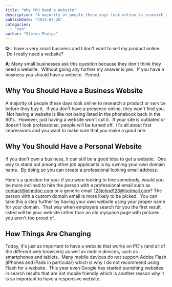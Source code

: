 ```yaml
---
title: "Why YOU Need a Website"
description: "A majority of people these days look online to research a product or service before they buy it.  If you don't have a presence online, they won't find you.  Not having a website is like not being listed in the phonebook back in the 90's.  However, just having a website won't cut it."
publishDate: "2015-03-26"
categories:
  - "seo"
author: "Stefen Phelps"
---
```


**Q**: I have a very small business and I don't want to sell my product online.  Do I really need a website?

**A**: Many small businesses ask this question because they don't think they need a website.  Without going any further my answer is yes.  If you have a business you should have a website.  Period.

## Why You Should Have a Business Website

A majority of people these days look online to research a product or service before they buy it.  If you don't have a presence online, they won't find you.  Not having a website is like not being listed in the phonebook back in the 90's.  However, just having a website won't cut it.  If your site is outdated or doesn't look professional, people will be turned off.  It's all about first impressions and you want to make sure that you make a good one.

## Why You Should Have a Personal Website

If you don't own a business, it can still be a good idea to get a website.  One way to stand out among other job applicants is by owning your own domain name.  By doing so you can create a professional looking email address.

Here's a question for you: if you were looking to hire somebody, would you be more inclined to hire the person with a professional email such as contact@johndoe.com or a generic email 123johnd123@hotmail.com? The person with a custom domain email is more likely to be picked.  You can take this a step further by having your own website using your proper name for your domain.  That way when employers search for you the first result listed will be your website rather than an old myspace page with pictures you aren't too proud of.

## How Things Are Changing

Today, it's just as important to have a website that works on PC's (and all of the different web browsers) as well as mobile devices, such as smartphones and tablets.  Many mobile devices do not support Adobe Flash (iPhones and iPads in particular) which is why I do not recommend using Flash for a website.  This year even Google has started punishing websites in search results that are not mobile friendly which is another reason why it is so important to have a responsive website.
